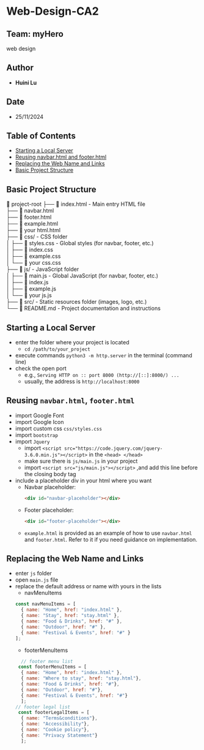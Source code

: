 # Web-Design-CA2

## Team: myHero

web design


## Author
- **Huini Lu** 

## Date
- 25/11/2024


## Table of Contents
- [Starting a Local Server](#starting-a-local-server)  
- [Reusing navbar.html and footer.html](#reusing-navbarhtml-and-footerhtml)  
- [Replacing the Web Name and Links](#replacing-the-web-name-and-links)  
- [Basic Project Structure](#basic-project-structure)  

## Basic Project Structure  

📂 project-root
├── 📄 index.html            - Main entry HTML file  
├── 📄 navbar.html            
├── 📄 footer.html           
├── 📄 example.html           
├── 📄 your html.html          
├── 📂 css/                  - CSS folder  
│   ├── 🎨 styles.css        - Global styles (for navbar, footer, etc.)  
│   ├── 🎨 index.css         
│   ├── 🎨 example.css        
│   └── 🎨 your css.css        
├── 📂 js/                   - JavaScript folder  
│   ├── 📜 main.js           - Global JavaScript (for navbar, footer, etc.)  
│   ├── 📜 index.js           
│   ├── 📜 example.js          
│   └── 📜 your js.js         
├── 📂 src/                  - Static resources folder (images, logo, etc.)  
└── 📄 README.md             - Project documentation and instructions  

## Starting a Local Server
- enter the folder where your project is located
	- `cd /path/to/your_project`
- execute commands `python3 -m http.server` in the terminal (command line)
- check the open port
	- e.g., `Serving HTTP on :: port 8000 (http://[::]:8000/) ...`
	- usually, the address is `http://localhost:8000`

## Reusing `navbar.html`, `footer.html`
- import Google Font
- import Google Icon 
- import custom css `css/styles.css`
- import `bootstrap` 
- import `Jquery`
	- import `<script src="https://code.jquery.com/jquery-3.6.0.min.js"></script>` in the `<head> </head>`
	- make sure there is `js/main.js` in your project
	- import `<script src="js/main.js"></script>`
	,and add this line before the closing body tag
- include a placeholder div in your html where you want
    - Navbar placeholder:
      ```html
      <div id="navbar-placeholder"></div>
      ```
    - Footer placeholder:
      ```html
      <div id="footer-placeholder"></div>
      ```
	- `example.html` is provided as an example of how to use `navbar.html` and `footer.html`. Refer to it if you need guidance on implementation.

## Replacing the Web Name and Links
- enter `js` folder
- open `main.js` file
- replace the default address or name with yours in the lists
	- navMenuItems
	```js
	const navMenuItems = [
	  { name: "Home", href: "index.html" },
	  { name: "Stay", href: "stay.html" },
	  { name: "Food & Drinks", href: "#" },
	  { name: "Outdoor", href: "#" },
	  { name: "Festival & Events", href: "#" }
	];
	```
	- footerMenuItems
	```js
	  // footer menu list
	 const footerMenuItems = [
	  { name: "Home", href: "index.html" },
	  { name: "Where to stay", href: "stay.html"},
	  { name: "Food & Drinks", href: "#"},
	  { name: "Outdoor", href: "#"},
	  { name: "Festival & Events", href: "#"}
	  ];
	// footer legal list
	 const footerLegalItems = [
	  { name: "Terms&conditions"},
	  { name: "Accessibility"},
	  { name: "Cookie policy"},
	  { name: "Privacy Statement"}
	  ];
	```